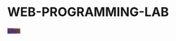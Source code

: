 # WEB-PROGRAMMING-LAB

<img src="https://github.com/Athmajanaji/WEB-PROGRAMMING-LAB/blob/main/DBMS-CET/moongo_db/mongo.py.png" width="30px">
